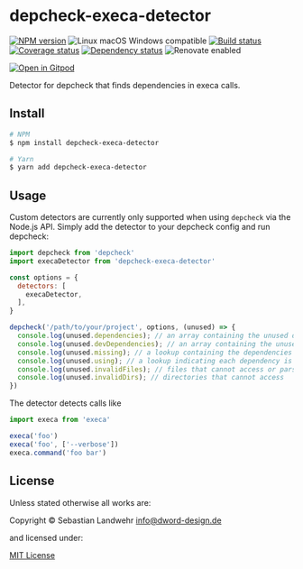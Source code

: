 <!-- TITLE/ -->
# depcheck-execa-detector
<!-- /TITLE -->

<!-- BADGES/ -->
[![NPM version](https://img.shields.io/npm/v/depcheck-execa-detector.svg)](https://npmjs.org/package/depcheck-execa-detector)
![Linux macOS Windows compatible](https://img.shields.io/badge/os-linux%20%7C%C2%A0macos%20%7C%C2%A0windows-blue)
[![Build status](https://img.shields.io/github/workflow/status/dword-design/depcheck-execa-detector/build)](https://github.com/dword-design/depcheck-execa-detector/actions)
[![Coverage status](https://img.shields.io/coveralls/dword-design/depcheck-execa-detector)](https://coveralls.io/github/dword-design/depcheck-execa-detector)
[![Dependency status](https://img.shields.io/david/dword-design/depcheck-execa-detector)](https://david-dm.org/dword-design/depcheck-execa-detector)
![Renovate enabled](https://img.shields.io/badge/renovate-enabled-brightgreen)

[![Open in Gitpod](https://gitpod.io/button/open-in-gitpod.svg)](https://gitpod.io/#https://github.com/dword-design/depcheck-execa-detector)
<!-- /BADGES -->

<!-- DESCRIPTION/ -->
Detector for depcheck that finds dependencies in execa calls.
<!-- /DESCRIPTION -->

<!-- INSTALL/ -->
## Install

```bash
# NPM
$ npm install depcheck-execa-detector

# Yarn
$ yarn add depcheck-execa-detector
```
<!-- /INSTALL -->

## Usage

Custom detectors are currently only supported when using `depcheck` via the Node.js API. Simply add the detector to your depcheck config and run depcheck:

```js
import depcheck from 'depcheck'
import execaDetector from 'depcheck-execa-detector'

const options = {
  detectors: [
    execaDetector,
  ],
}

depcheck('/path/to/your/project', options, (unused) => {
  console.log(unused.dependencies); // an array containing the unused dependencies
  console.log(unused.devDependencies); // an array containing the unused devDependencies
  console.log(unused.missing); // a lookup containing the dependencies missing in `package.json` and where they are used
  console.log(unused.using); // a lookup indicating each dependency is used by which files
  console.log(unused.invalidFiles); // files that cannot access or parse
  console.log(unused.invalidDirs); // directories that cannot access
})
```

The detector detects calls like

```js
import execa from 'execa'

execa('foo')
execa('foo', ['--verbose'])
execa.command('foo bar')
```

<!-- LICENSE/ -->
## License

Unless stated otherwise all works are:

Copyright &copy; Sebastian Landwehr <info@dword-design.de>

and licensed under:

[MIT License](https://opensource.org/licenses/MIT)
<!-- /LICENSE -->
